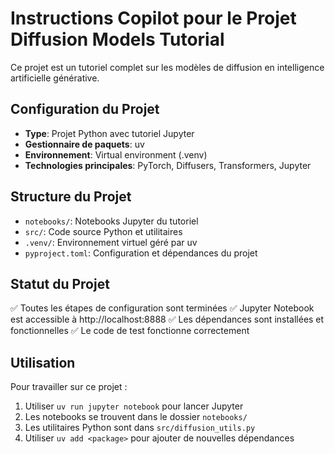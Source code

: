 # Instructions Copilot pour le Projet Diffusion Models Tutorial

Ce projet est un tutoriel complet sur les modèles de diffusion en intelligence artificielle générative.

## Configuration du Projet

- **Type**: Projet Python avec tutoriel Jupyter
- **Gestionnaire de paquets**: uv
- **Environnement**: Virtual environment (.venv)
- **Technologies principales**: PyTorch, Diffusers, Transformers, Jupyter

## Structure du Projet

- `notebooks/`: Notebooks Jupyter du tutoriel
- `src/`: Code source Python et utilitaires
- `.venv/`: Environnement virtuel géré par uv
- `pyproject.toml`: Configuration et dépendances du projet

## Statut du Projet

✅ Toutes les étapes de configuration sont terminées
✅ Jupyter Notebook est accessible à http://localhost:8888
✅ Les dépendances sont installées et fonctionnelles
✅ Le code de test fonctionne correctement

## Utilisation

Pour travailler sur ce projet :
1. Utiliser `uv run jupyter notebook` pour lancer Jupyter
2. Les notebooks se trouvent dans le dossier `notebooks/`
3. Les utilitaires Python sont dans `src/diffusion_utils.py`
4. Utiliser `uv add <package>` pour ajouter de nouvelles dépendances
